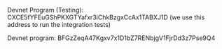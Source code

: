 Devnet Program (Testing):
CXCE5fYFEuGShPKXGTYafxr3iChkBzgxCcAx1TABXJ1D (we use this address to run the integration tests)

Devnet program: 
BFGzZeqA47Kgxv7x1D1bZ7RENbjgV1FjrDd3z7Pse9Q4
